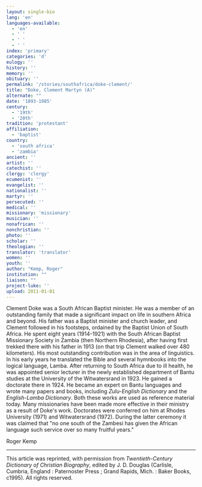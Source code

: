 ```yaml
---
layout: single-bio
lang: 'en'
languages-available:
  - 'en'
  - ' '
  - ' '
  - ' '
index: 'primary'
categories: 'd'
eulogy: ''
history: ''
memory: ''
obituary: ''
permalink: '/stories/southafrica/doke-clement/'
title: "Doke, Clement Martyn (A)"
alternate: ""
date: '1893-1985'
century:
  - '19th'
  - '20th'
tradition: 'protestant'
affiliation:
  - 'baptist'
country:
  - 'south africa'
  - 'zambia'
ancient: ''
artist: ''
catechist: ''
clergy: 'clergy'
ecumenist: ''
evangelist: ''
nationalist: ''
martyr: ''
persecuted: ''
medical: ''
missionary: 'missionary'
musician: ''
nonafrican: ''
nonchristian: ''
photo: ''
scholar: ''
theologian: ''
translator: 'translator'
women: ''
youth: ''
author: "Kemp, Roger"
institution: ""
liaison: ""
project-luke: ''
upload: 2011-01-01
---
```




Clement Doke was a South African Baptist minister.
He was a member of an outstanding family that made
a significant impact on life in southern Africa
and beyond. His father was a Baptist minister and
church leader, and Clement followed in his footsteps,
ordained by the Baptist Union of South Africa.
He spent eight years (1914-1921) with the South
African Baptist Missionary Society in Zambia (then
Northern Rhodesia), after having first trekked
there with his father in 1913 (on that trip Clement
walked over 480 kilometers). His most outstanding
contribution was in the area of linguistics. In
his early years he translated the Bible and several
hymnbooks into the logical language, Lamba. After
returning to South Africa due to ill health, he
was appointed senior lecturer in the newly established
department of Bantu studies at the University of
the Witwatersrand in 1923. He gained a doctorate
there in 1924. He became an expert on Bantu languages
and wrote many papers and books, including *Zulu-English Dictionary* and the *English-Lamba Dictionary*. Both these works are used as reference material today. Many missionaries have been made more effective in their ministry as a result of Doke's work. Doctorates were conferred on him at Rhodes University (1971) and Witwatersrand (1972). During the latter ceremony it was claimed that "no one south of the Zambesi has given the African language such service over so many fruitful years."

Roger Kemp

---

This article was reprinted, with permission from *Twentieth-Century Dictionary of Christian Biography*, edited by J. D. Douglas
(Carlisle, Cumbria, England : Paternoster Press ; Grand Rapids, Mich. : Baker Books, c1995). All rights reserved.
